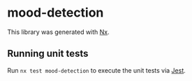 # mood-detection

This library was generated with [Nx](https://nx.dev).

## Running unit tests

Run `nx test mood-detection` to execute the unit tests via [Jest](https://jestjs.io).
